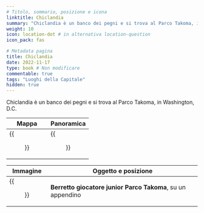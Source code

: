 ```yaml
---
# Titolo, sommario, posizione e icona
linktitle: Chiclandia
summary: "Chiclandia è un banco dei pegni e si trova al Parco Takoma, in Washington, D.C."
weight: 10
icon: location-dot # in alternativa location-question
icon_pack: fas

# Metadata pagina
title: Chiclandia
date: 2022-11-17
type: book # Non modificare
commentable: true
tags: "Luoghi della Capitale"
hidden: true
---
```




Chiclandia è un banco dei pegni e si trova al Parco Takoma, in Washington, D.C. 


| Mappa  | Panoramica |
| -----  | ---------- |
| {{<figure src="Takoma_Industrial_loc.webp">}}  |   {{<figure src="Nifty_Trifty_exterior.webp">}}   |

| Immagine | Oggetto e posizione |
| -------- | ------------------- |
| {{<figure src="Nifty_Thrifty_interior.webp">}}  | **Berretto giocatore junior Parco Takoma**, su un appendino  |